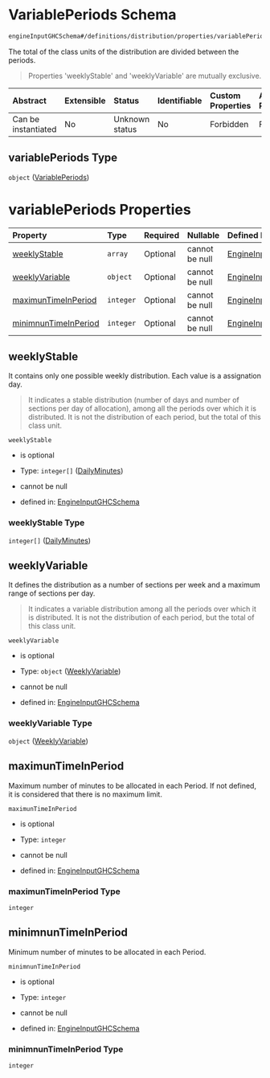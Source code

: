 # VariablePeriods Schema

```txt
engineInputGHCSchema#/definitions/distribution/properties/variablePeriods
```

The total of the class units of the distribution are divided between the periods.

> Properties 'weeklyStable' and 'weeklyVariable' are mutually exclusive.

| Abstract            | Extensible | Status         | Identifiable | Custom Properties | Additional Properties | Access Restrictions | Defined In                                                        |
| :------------------ | :--------- | :------------- | :----------- | :---------------- | :-------------------- | :------------------ | :---------------------------------------------------------------- |
| Can be instantiated | No         | Unknown status | No           | Forbidden         | Forbidden             | none                | [ghc.schema.json*](../out/ghc.schema.json "open original schema") |

## variablePeriods Type

`object` ([VariablePeriods](ghc-definitions-distribution-properties-variableperiods.md))

# variablePeriods Properties

| Property                                      | Type      | Required | Nullable       | Defined by                                                                                                                                                                                                                     |
| :-------------------------------------------- | :-------- | :------- | :------------- | :----------------------------------------------------------------------------------------------------------------------------------------------------------------------------------------------------------------------------- |
| [weeklyStable](#weeklystable)                 | `array`   | Optional | cannot be null | [EngineInputGHCSchema](ghc-definitions-weeklystable.md "engineInputGHCSchema#/definitions/distribution/properties/variablePeriods/properties/weeklyStable")                                                                    |
| [weeklyVariable](#weeklyvariable)             | `object`  | Optional | cannot be null | [EngineInputGHCSchema](ghc-definitions-weeklyvariable.md "engineInputGHCSchema#/definitions/distribution/properties/variablePeriods/properties/weeklyVariable")                                                                |
| [maximunTimeInPeriod](#maximuntimeinperiod)   | `integer` | Optional | cannot be null | [EngineInputGHCSchema](ghc-definitions-distribution-properties-variableperiods-properties-maximuntimeinperiod.md "engineInputGHCSchema#/definitions/distribution/properties/variablePeriods/properties/maximunTimeInPeriod")   |
| [minimnunTimeInPeriod](#minimnuntimeinperiod) | `integer` | Optional | cannot be null | [EngineInputGHCSchema](ghc-definitions-distribution-properties-variableperiods-properties-minimnuntimeinperiod.md "engineInputGHCSchema#/definitions/distribution/properties/variablePeriods/properties/minimnunTimeInPeriod") |

## weeklyStable

It contains only one possible weekly distribution. Each value is a assignation day.

> It indicates a stable distribution (number of days and number of sections per day of allocation), among all the periods over which it is distributed. It is not the distribution of each period, but the total of this class unit.

`weeklyStable`

*   is optional

*   Type: `integer[]` ([DailyMinutes](ghc-definitions-weeklystable-dailyminutes.md))

*   cannot be null

*   defined in: [EngineInputGHCSchema](ghc-definitions-weeklystable.md "engineInputGHCSchema#/definitions/distribution/properties/variablePeriods/properties/weeklyStable")

### weeklyStable Type

`integer[]` ([DailyMinutes](ghc-definitions-weeklystable-dailyminutes.md))

## weeklyVariable

It defines the distribution as a number of sections per week and a maximum range of sections per day.

> It indicates a variable distribution among all the periods over which it is distributed. It is not the distribution of each period, but the total of this class unit.

`weeklyVariable`

*   is optional

*   Type: `object` ([WeeklyVariable](ghc-definitions-weeklyvariable.md))

*   cannot be null

*   defined in: [EngineInputGHCSchema](ghc-definitions-weeklyvariable.md "engineInputGHCSchema#/definitions/distribution/properties/variablePeriods/properties/weeklyVariable")

### weeklyVariable Type

`object` ([WeeklyVariable](ghc-definitions-weeklyvariable.md))

## maximunTimeInPeriod

Maximum number of minutes to be allocated in each Period. If not defined, it is considered that there is no maximum limit.

`maximunTimeInPeriod`

*   is optional

*   Type: `integer`

*   cannot be null

*   defined in: [EngineInputGHCSchema](ghc-definitions-distribution-properties-variableperiods-properties-maximuntimeinperiod.md "engineInputGHCSchema#/definitions/distribution/properties/variablePeriods/properties/maximunTimeInPeriod")

### maximunTimeInPeriod Type

`integer`

## minimnunTimeInPeriod

Minimum number of minutes to be allocated in each Period.

`minimnunTimeInPeriod`

*   is optional

*   Type: `integer`

*   cannot be null

*   defined in: [EngineInputGHCSchema](ghc-definitions-distribution-properties-variableperiods-properties-minimnuntimeinperiod.md "engineInputGHCSchema#/definitions/distribution/properties/variablePeriods/properties/minimnunTimeInPeriod")

### minimnunTimeInPeriod Type

`integer`
